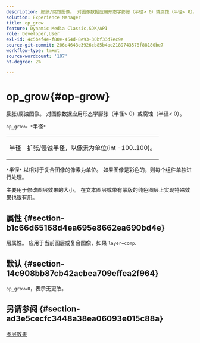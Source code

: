 ```yaml
---
description: 膨胀/腐蚀图像。 对图像数据应用形态学膨胀（半径> 0）或腐蚀（半径< 0）。
solution: Experience Manager
title: op_grow
feature: Dynamic Media Classic,SDK/API
role: Developer,User
exl-id: 4c5bef4e-f80e-454d-8e93-30bf33d7ec9e
source-git-commit: 206e4643e3926cb85b4be2189743578f88180be7
workflow-type: tm+mt
source-wordcount: '107'
ht-degree: 2%

---
```


# op_grow{#op-grow}

膨胀/腐蚀图像。 对图像数据应用形态学膨胀（半径> 0）或腐蚀（半径&lt; 0）。

`op_grow= *`半径`*`

<table id="simpletable_3BAA4523D29E447FA7A4C9009B3E8344"> 
 <tr class="strow"> 
  <td class="stentry"> <p><span class="codeph"><span class="varname"> 半径</span></span> </p> </td> 
  <td class="stentry"> <p>扩张/侵蚀半径，以像素为单位(int -100..100)。 </p></td> 
 </tr> 
</table>

`*`半径`*` 以相对于复合图像的像素为单位。 如果图像是彩色的，则每个组件单独进行处理。

主要用于修改图层效果的大小。 在文本图层或带有蒙版的纯色图层上实现特殊效果也很有用。

## 属性 {#section-b1c66d65168d4ea695e8662ea690bd4e}

层属性。 应用于当前图层或复合图像，如果 `layer=comp`.

## 默认 {#section-14c908bb87cb42acbea709effea2f964}

`op_grow=0`，表示无更改。

## 另请参阅 {#section-ad3e5cecfc3448a38ea06093e015c88a}

[图层效果](../../../../../is-api/http-ref/image-serving-api-ref/c-http-protocol-reference/c-syntax-and-features/r-layer-effects.md#reference-82a6b5311b3d4471ad2799adb3b2201c)
